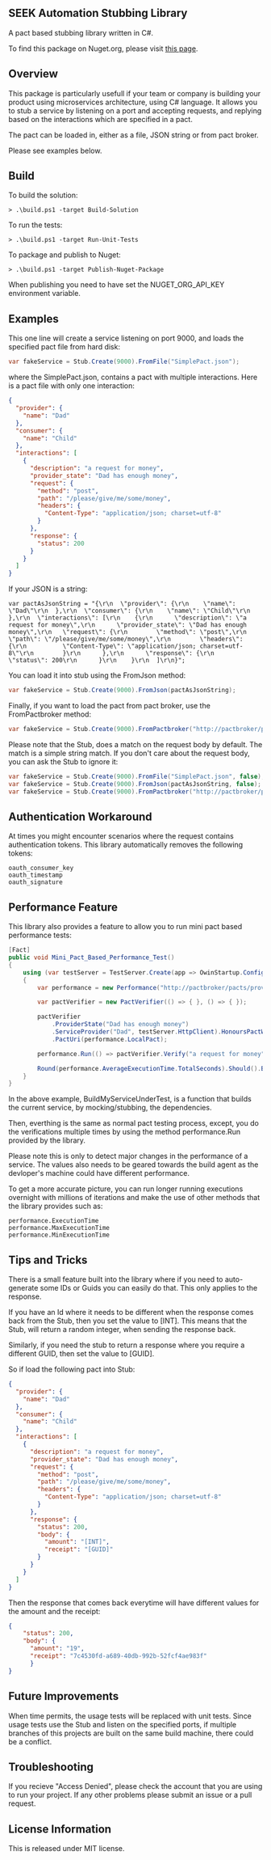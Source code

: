 ## SEEK Automation Stubbing Library

A pact based stubbing library written in C#.

To find this package on Nuget.org, please visit [this page](https://www.nuget.org/packages/seek.automation.stub/).

## Overview

This package is particularly usefull if your team or company is building your product using microservices architecture, using C# language.
It allows you to stub a service by listening on a port and accepting requests, and replying based on the interactions which are specified
in a pact.

The pact can be loaded in, either as a file, JSON string or from pact broker. 

Please see examples below.

## Build

To build the solution:

```> .\build.ps1 -target Build-Solution```

To run the tests:

```> .\build.ps1 -target Run-Unit-Tests```

To package and publish to Nuget:

```> .\build.ps1 -target Publish-Nuget-Package```

When publishing you need to have set the NUGET_ORG_API_KEY environment variable.

## Examples

This one line will create a service listening on port 9000, and loads the specified pact file from hard disk:

```csharp
var fakeService = Stub.Create(9000).FromFile("SimplePact.json");
```

where the SimplePact.json, contains a pact with multiple interactions. Here is a pact file with only one interaction:

```json
{
  "provider": {
    "name": "Dad"
  },
  "consumer": {
    "name": "Child"
  },
  "interactions": [
    {
      "description": "a request for money",
      "provider_state": "Dad has enough money",
      "request": {
        "method": "post",
        "path": "/please/give/me/some/money",
        "headers": {
          "Content-Type": "application/json; charset=utf-8"
        }
      },
      "response": {
        "status": 200
      }
    }
  ]
}
```

If your JSON is a string:

```
var pactAsJsonString = "{\r\n  \"provider\": {\r\n    \"name\": \"Dad\"\r\n  },\r\n  \"consumer\": {\r\n    \"name\": \"Child\"\r\n  },\r\n  \"interactions\": [\r\n    {\r\n      \"description\": \"a request for money\",\r\n      \"provider_state\": \"Dad has enough money\",\r\n   \"request\": {\r\n        \"method\": \"post\",\r\n        \"path\": \"/please/give/me/some/money\",\r\n        \"headers\": {\r\n          \"Content-Type\": \"application/json; charset=utf-8\"\r\n        }\r\n      },\r\n      \"response\": {\r\n        \"status\": 200\r\n      }\r\n    }\r\n  ]\r\n}";
```
You can load it into stub using the FromJson method:

```csharp
var fakeService = Stub.Create(9000).FromJson(pactAsJsonString);
```

Finally, if you want to load the pact from pact broker, use the FromPactbroker method:

```csharp
var fakeService = Stub.Create(9000).FromPactbroker("http://pactbroker/pacts/provider/dad/consumer/child/latest");
```

Please note that the Stub, does a match on the request body by default. The match is a simple string match. If you don't care about the request body, you can ask the Stub to ignore it:

```csharp
var fakeService = Stub.Create(9000).FromFile("SimplePact.json", false);
var fakeService = Stub.Create(9000).FromJson(pactAsJsonString, false);
var fakeService = Stub.Create(9000).FromPactbroker("http://pactbroker/pacts/provider/dad/consumer/child/latest", false);
```

## Authentication Workaround
At times you might encounter scenarios where the request contains authentication tokens. This library automatically
removes the following tokens:

```
oauth_consumer_key
oauth_timestamp
oauth_signature
```

## Performance Feature
This library also provides a feature to allow you to run mini pact based performance tests:

```csharp
[Fact]
public void Mini_Pact_Based_Performance_Test()
{
    using (var testServer = TestServer.Create(app => OwinStartup.Configuration(app, BuildMyServiceUnderTest())))
    {
        var performance = new Performance("http://pactbroker/pacts/provider/dad/consumer/child/latest");

        var pactVerifier = new PactVerifier(() => { }, () => { });

        pactVerifier
            .ProviderState("Dad has enough money")
            .ServiceProvider("Dad", testServer.HttpClient).HonoursPactWith("Child")
            .PactUri(performance.LocalPact);

        performance.Run(() => pactVerifier.Verify("a request for money"), 1000);

        Round(performance.AverageExecutionTime.TotalSeconds).Should().BeLessThan(0.005);
    }
}
```
In the above example, BuildMyServiceUnderTest, is a function that builds the current service, by mocking/stubbing, the dependencies.

Then, everthing is the same as normal pact testing process, except, you do the verifications multiple times by using the
method performance.Run provided by the library.

Please note this is only to detect major changes in the performance of a service. The values also needs to be geared towards the build agent as the devloper's machine could have different performance.

To get a more accurate picture, you can run longer running executions overnight with millions of iterations and make the use
of other methods that the library provides such as:

```
performance.ExecutionTime
performance.MaxExecutionTime
performance.MinExecutionTime
```

## Tips and Tricks

There is a small feature built into the library where if you need to auto-generate some IDs or Guids you can easily do
that. This only applies to the response.

If you have an Id where it needs to be different when the response comes back from the Stub, then you set the value to [INT]. This means that the Stub, will return a random integer, when sending the response back.

Similarly, if you need the stub to return a response where you require a different GUID, then set the value to [GUID].

So if load the following pact into Stub:

```json
{
  "provider": {
    "name": "Dad"
  },
  "consumer": {
    "name": "Child"
  },
  "interactions": [
    {
      "description": "a request for money",
      "provider_state": "Dad has enough money",
      "request": {
        "method": "post",
        "path": "/please/give/me/some/money",
        "headers": {
          "Content-Type": "application/json; charset=utf-8"
        }
      },
      "response": {
        "status": 200,
        "body": {
          "amount": "[INT]",
          "receipt": "[GUID]"
        }
      }
    }
  ]
}
```

Then the response that comes back everytime will have different values for the amount and the receipt:
```json
{
    "status": 200,
    "body": {
      "amount": "19",
      "receipt": "7c4530fd-a689-40db-992b-52fcf4ae983f"
	  }
}
```

## Future Improvements

When time permits, the usage tests will be replaced with unit tests. Since usage tests use the Stub and listen on the specified ports, if multiple branches of this projects are built on the same build machine, there could be a conflict.

## Troubleshooting

If you recieve "Access Denied", please check the account that you are using to run your project.
If any other problems please submit an issue or a pull request.

## License Information

This is released under MIT license.

















